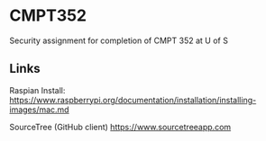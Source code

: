 # CMPT352
Security assignment for completion of CMPT 352 at U of S

## Links

Raspian Install:
https://www.raspberrypi.org/documentation/installation/installing-images/mac.md

SourceTree (GitHub client)
https://www.sourcetreeapp.com
